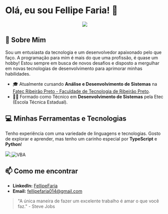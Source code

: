 # Olá, eu sou Fellipe Faria! 👋

<p align="center">
  <a href="https://github.com/FellipeFaria">
    <img src="https://github-readme-stats.vercel.app/api/top-langs/?username=FellipeFaria&layout=compact&langs_count=7&theme=dracula"/>
  </a>
</p>

## 🚀 Sobre Mim

Sou um entusiasta da tecnologia e um desenvolvedor apaixonado pelo que faço. A programação para mim é mais do que uma profissão, é quase um hobby! Estou sempre em busca de novos desafios e disposto a mergulhar em novas tecnologias de desenvolvimento para aprimorar minhas habilidades.

- 🎓 Atualmente cursando **Análise e Desenvolvimento de Sistemas** na [Fatec Ribeirão Preto - Faculdade de Tecnologia de Ribeirão Preto](http://www.fatecrp.edu.br/).
- 👨‍💻 Formado como Técnico em **Desenvolvimento de Sistemas** pela Etec (Escola Técnica Estadual).

## 💻 Minhas Ferramentas e Tecnologias

Tenho experiência com uma variedade de linguagens e tecnologias. Gosto de explorar e aprender, mas tenho um carinho especial por **TypeScript** e **Python**!

<p align="left">
  <a href="https://skillicons.dev">
    <img src="https://skillicons.dev/icons?i=java,python,js,ts,cpp,php,html,css" />
  </a>
  <img src="https://img.shields.io/badge/VBA-217346?style=for-the-badge&logo=microsoft-excel&logoColor=white" alt="VBA"/>
</p>

## 📫 Como me encontrar

- **LinkedIn:** [FellipeFaria](https://www.linkedin.com/in/fellipe-faria)
- **Email:** fellipefaria014@gmail.com

> "A única maneira de fazer um excelente trabalho é amar o que você faz." - Steve Jobs
